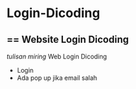 # Login-Dicoding
==
Website Login Dicoding
--
*tulisan miring*
Web Login Dicoding
- Login
- Ada pop up jika email salah
